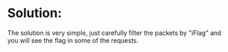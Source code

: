 # Solution:

The solution is very simple, just carefully filter the packets by "iFlag" and you will see the flag in some of the requests.
